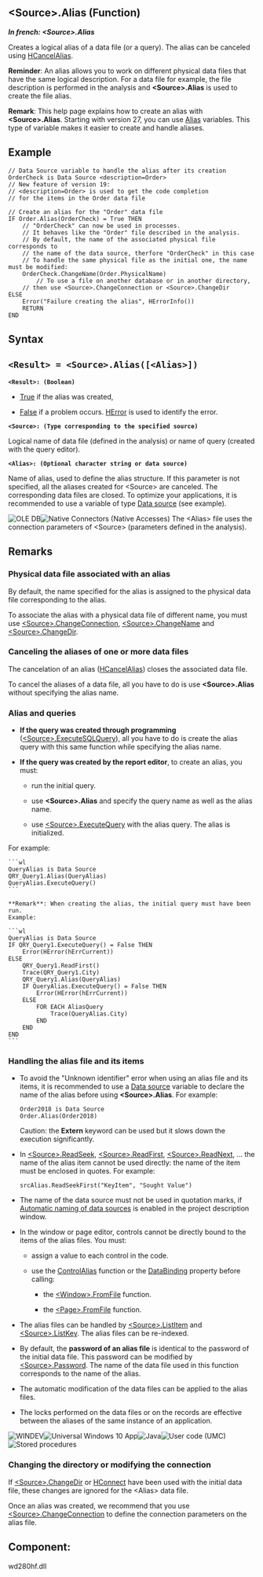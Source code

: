 


## &lt;Source&gt;.Alias (Function)

***In french: &lt;Source&gt;.Alias***



<a name="XUse"></a>
<a name="Use"></a>
<a name="description"></a>
Creates a logical alias of a data file (or a query). The alias can be canceled using [HCancelAlias](../WDLang4/3044149.md).

**Reminder**: An alias allows you to work on different physical data files that have the same logical description. For a data file for example, the file description is performed in the analysis and **&lt;Source&gt;.Alias** is used to create the file alias.

**Remark**: This help page explains how to create an alias with **&lt;Source&gt;.Alias**. Starting with version 27, you can use [Alias](../WDLang4/1000021446.md) variables. This type of variable makes it easier to create and handle aliases. 


<a name="Example1"></a>
<a name="sample_code"></a>

## Example


```wl
// Data Source variable to handle the alias after its creation
OrderCheck is Data Source <description=Order>
// New feature of version 19: 
// <description=Order> is used to get the code completion 
// for the items in the Order data file

// Create an alias for the "Order" data file
IF Order.Alias(OrderCheck) = True THEN
	// "OrderCheck" can now be used in processes.
	// It behaves like the "Order" file described in the analysis.
	// By default, the name of the associated physical file corresponds to 
	// the name of the data source, therfore "OrderCheck" in this case
	// To handle the same physical file as the initial one, the name must be modified:
    OrderCheck.ChangeName(Order.PhysicalName)
    	// To use a file on another database or in another directory,
	// then use <Source>.ChangeConnection or <Source>.ChangeDir
ELSE
    Error("Failure creating the alias", HErrorInfo())
    RETURN
END
```

<a name="XSYNTAX"></a>
<a name="SYNTAX1"></a>

## Syntax

`<Result> = <Source>.Alias([<Alias>])`
---

**`<Result>: (Boolean)`**



- <u><u><u><u>True</u></u></u></u> if the alias was created,

- <u><u><u><u>False</u></u></u></u> if a problem occurs. [HError](../WDLang4/3044088.md) is used to identify the error.




**`<Source>: (Type corresponding to the specified source)`**

Logical name of data file (defined in the analysis) or name of query (created with the query editor). 

**`<Alias>: (Optional character string or data source)`**

Name of alias, used to define the alias structure. 
If this parameter is not specified, all the aliases created for &lt;Source&gt; are canceled. The corresponding data files are closed. 
To optimize your applications, it is recommended to use a variable of type [Data source](../WDLang4/1514053.md) (see example). 

![OLE DB](https://doc.pcsoft.fr/ext/images/us/OLEDB.png)![Native Connectors (Native Accesses)](https://doc.pcsoft.fr/ext/images/us/AN.png) The &lt;Alias&gt; file uses the connection parameters of &lt;Source&gt; (parameters defined in the analysis).



<a name="NOTE0"></a>
<a name="NOTE0_1"></a>

## Remarks


### Physical data file associated with an alias
<a name="physical_data_file_associated_with_alias_ELTPARAGRAPHE000296"></a>

By default, the name specified for the alias is assigned to the physical data file corresponding to the alias. 

To associate the alias with a physical data file of different name, you must use [&lt;Source&gt;.ChangeConnection](../WDLang4/1000024199.md), [&lt;Source&gt;.ChangeName](../WDLang4/1000024201.md) and [&lt;Source&gt;.ChangeDir](../WDLang4/1000024202.md).
<a name="NOTE0_2"></a>


### Canceling the aliases of one or more data files
<a name="canceling_the_aliases_one_more_data_files_ELTPARAGRAPHE000323"></a>

The cancelation of an alias ([HCancelAlias](../WDLang4/3044149.md)) closes the associated data file.

To cancel the aliases of a data file, all you have to do is use **&lt;Source&gt;.Alias** without specifying the alias name.


<a name="NOTE0_3"></a>


### Alias and queries
<a name="alias_and_queries_ELTPARAGRAPHE000346"></a>

- **If the query was created through programming** ([&lt;Source&gt;.ExecuteSQLQuery](../WDLang4/1000024948.md)), all you have to do is create the alias query with this same function while specifying the alias name.

- **If the query was created by the report editor**, to create an alias, you must:

	- run the initial query. 

	- use **&lt;Source&gt;.Alias** and specify the query name as well as the alias name. 

	- use [&lt;Source&gt;.ExecuteQuery](../WDLang4/1000024944.md) with the alias query. The alias is initialized.


 For example:
	
	```wl
	QueryAlias is Data Source
	QRY_Query1.Alias(QueryAlias)
	QueryAlias.ExecuteQuery()
	```

	**Remark**: When creating the alias, the initial query must have been run.
	Example:
	
	```wl
	QueryAlias is Data Source 
	IF QRY_Query1.ExecuteQuery() = False THEN
		Error(HError(hErrCurrent)) 
	ELSE
		QRY_Query1.ReadFirst()
		Trace(QRY_Query1.City)
		QRY_Query1.Alias(QueryAlias)
		IF QueryAlias.ExecuteQuery() = False THEN
			Error(HError(hErrCurrent)) 
		ELSE
			FOR EACH AliasQuery
				Trace(QueryAlias.City)
			END
		END
	END
	```




<a name="NOTE0_4"></a>


### Handling the alias file and its items
<a name="handling_the_alias_file_and_its_items_ELTPARAGRAPHE000392"></a>

- To avoid the "Unknown identifier" error when using an alias file and its items, it is recommended to use a [Data source](../WDLang4/1514053.md) variable to declare the name of the alias before using **&lt;Source&gt;.Alias**.
	For example: 
	
	```wl
	Order2018 is Data Source
	Order.Alias(Order2018)
	```

	Caution: the **Extern** keyword can be used but it slows down the execution significantly.

- In [&lt;Source&gt;.ReadSeek](../WDLang4/1000025023.md), [&lt;Source&gt;.ReadFirst](../WDLang4/1000025022.md), [&lt;Source&gt;.ReadNext](../WDLang4/1000025035.md), ... the name of the alias item cannot be used directly: the name of the item must be enclosed in quotes. 
	For example:
	
	```wl
	srcAlias.ReadSeekFirst("KeyItem", "Sought Value")
	```


- The name of the data source must not be used in quotation marks, if [Automatic naming of data sources](../Editeurs/9500218.md) is enabled in the project description window.

- In the window or page editor, controls cannot be directly bound to the items of the alias files. You must:

	- assign a value to each control in the code.

	- use the [ControlAlias](../WDLang1/3025016.md) function or the [DataBinding](../Proprietes/2510060.md) property before calling: 

		- the [&lt;Window&gt;.FromFile](../WDLang4/1000021387.md) function.

		- the [&lt;Page&gt;.FromFile](../WDLang4/1000021389.md) function.




- The alias files can be handled by [&lt;Source&gt;.ListItem](../WDLang4/1000025017.md) and [&lt;Source&gt;.ListKey](../WDLang4/1000025012.md). The alias files can be re-indexed.

- By default, the **password of an alias file** is identical to the password of the initial data file. This password can be modified by [&lt;Source&gt;.Password](../WDLang4/1000025044.md). The name of the data file used in this function corresponds to the name of the alias.

- The automatic modification of the data files can be applied to the alias files.

- The locks performed on the data files or on the records are effective between the aliases of the same instance of an application.



<a name="NOTE0_5"></a>
![WINDEV](https://doc.pcsoft.fr/ext/images/us/WD.png)![Universal Windows 10 App](https://doc.pcsoft.fr/ext/images/us/UNIVERSALAPP.png)![Java](https://doc.pcsoft.fr/ext/images/us/JAVA.png)![User code (UMC)](https://doc.pcsoft.fr/ext/images/us/MCU.png)![Stored procedures](https://doc.pcsoft.fr/ext/images/us/PS.png) 

### Changing the directory or modifying the connection
<a name="changing_the_directory_modifying_the_connection_ELTPARAGRAPHE000496"></a>

If [&lt;Source&gt;.ChangeDir](../WDLang4/1000024202.md) or [HConnect](../WDLang4/3044263.md) have been used with the initial data file, these changes are ignored for the &lt;Alias&gt; data file. 

Once an alias was created, we recommend that you use [&lt;Source&gt;.ChangeConnection](../WDLang4/1000024199.md) to define the connection parameters on the alias file.

<a name="XComponent"></a>

## Component:
wd280hf.dll
